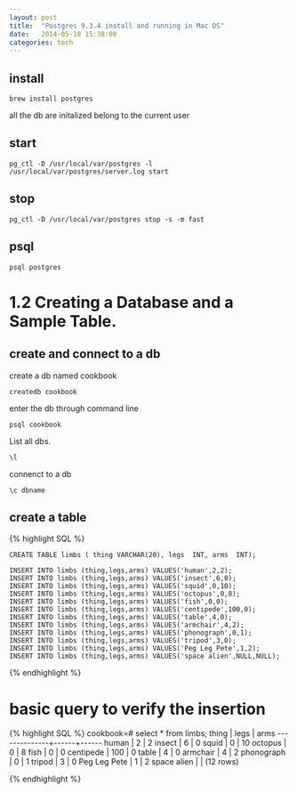 ```yaml
---
layout: post
title:  "Postgres 9.3.4 install and running in Mac OS"
date:   2014-05-18 15:38:00
categories: tech
---
```



## install

    brew install postgres

all the db are initalized belong to the current user

## start

    pg_ctl -D /usr/local/var/postgres -l /usr/local/var/postgres/server.log start

## stop

    pg_ctl -D /usr/local/var/postgres stop -s -m fast


## psql

    psql postgres


# 1.2 Creating a Database and a Sample Table.




## create and connect to a db

create a db named cookbook

    createdb cookbook

enter the db through command line

    psql cookbook

List all dbs.

    \l

connenct to a db

    \c dbname

## create a table

{% highlight SQL %}

    CREATE TABLE limbs ( thing VARCHAR(20), legs  INT, arms  INT);

    INSERT INTO limbs (thing,legs,arms) VALUES('human',2,2);
    INSERT INTO limbs (thing,legs,arms) VALUES('insect',6,0);
    INSERT INTO limbs (thing,legs,arms) VALUES('squid',0,10);
    INSERT INTO limbs (thing,legs,arms) VALUES('octopus',0,8);
    INSERT INTO limbs (thing,legs,arms) VALUES('fish',0,0);
    INSERT INTO limbs (thing,legs,arms) VALUES('centipede',100,0);
    INSERT INTO limbs (thing,legs,arms) VALUES('table',4,0);
    INSERT INTO limbs (thing,legs,arms) VALUES('armchair',4,2);
    INSERT INTO limbs (thing,legs,arms) VALUES('phonograph',0,1);
    INSERT INTO limbs (thing,legs,arms) VALUES('tripod',3,0);
    INSERT INTO limbs (thing,legs,arms) VALUES('Peg Leg Pete',1,2);
    INSERT INTO limbs (thing,legs,arms) VALUES('space alien',NULL,NULL);

{% endhighlight %}

# basic query to verify the insertion

{% highlight SQL %}
cookbook=# select * from limbs;
    thing     | legs | arms
--------------+------+------
 human        |    2 |    2
 insect       |    6 |    0
 squid        |    0 |   10
 octopus      |    0 |    8
 fish         |    0 |    0
 centipede    |  100 |    0
 table        |    4 |    0
 armchair     |    4 |    2
 phonograph   |    0 |    1
 tripod       |    3 |    0
 Peg Leg Pete |    1 |    2
 space alien  |      |
(12 rows)

{% endhighlight %}
